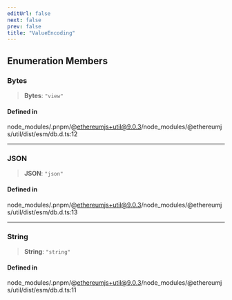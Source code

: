```yaml
---
editUrl: false
next: false
prev: false
title: "ValueEncoding"
---
```


## Enumeration Members

### Bytes

> **Bytes**: `"view"`

#### Defined in

node\_modules/.pnpm/@ethereumjs+util@9.0.3/node\_modules/@ethereumjs/util/dist/esm/db.d.ts:12

***

### JSON

> **JSON**: `"json"`

#### Defined in

node\_modules/.pnpm/@ethereumjs+util@9.0.3/node\_modules/@ethereumjs/util/dist/esm/db.d.ts:13

***

### String

> **String**: `"string"`

#### Defined in

node\_modules/.pnpm/@ethereumjs+util@9.0.3/node\_modules/@ethereumjs/util/dist/esm/db.d.ts:11
